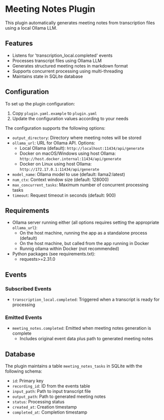 # Meeting Notes Plugin

This plugin automatically generates meeting notes from transcription files using a local Ollama LLM.

## Features

- Listens for 'transcription_local.completed' events
- Processes transcript files using Ollama LLM
- Generates structured meeting notes in markdown format
- Supports concurrent processing using multi-threading
- Maintains state in SQLite database

## Configuration

To set up the plugin configuration:

1. Copy `plugin.yaml.example` to `plugin.yaml`
2. Update the configuration values according to your needs

The configuration supports the following options:

- `output_directory`: Directory where meeting notes will be stored
- `ollama_url`: URL for Ollama API. Options:
  - Local Ollama (default): `http://localhost:11434/api/generate`
  - Docker on macOS/Windows using host Ollama: `http://host.docker.internal:11434/api/generate`
  - Docker on Linux using host Ollama: `http://172.17.0.1:11434/api/generate`
- `model_name`: Ollama model to use (default: llama2:latest)
- `num_ctx`: Context window size (default: 128000)
- `max_concurrent_tasks`: Maximum number of concurrent processing tasks
- `timeout`: Request timeout in seconds (default: 900)

## Requirements

- Ollama server running either (all options requires setting the appropriate `ollama_url`):
  - On the host machine, running the app as a standalone process (default)
  - On the host machine, but called from the app running in Docker
  - Runnig ollama within Docker (not recommended)
- Python packages (see requirements.txt):
  - requests>=2.31.0

## Events

### Subscribed Events
- `transcription_local.completed`: Triggered when a transcript is ready for processing

### Emitted Events
- `meeting_notes.completed`: Emitted when meeting notes generation is complete
  - Includes original event data plus path to generated meeting notes

## Database

The plugin maintains a table `meeting_notes_tasks` in SQLite with the following schema:
- `id`: Primary key
- `recording_id`: ID from the events table
- `input_path`: Path to input transcript file
- `output_path`: Path to generated meeting notes
- `status`: Processing status
- `created_at`: Creation timestamp
- `completed_at`: Completion timestamp
